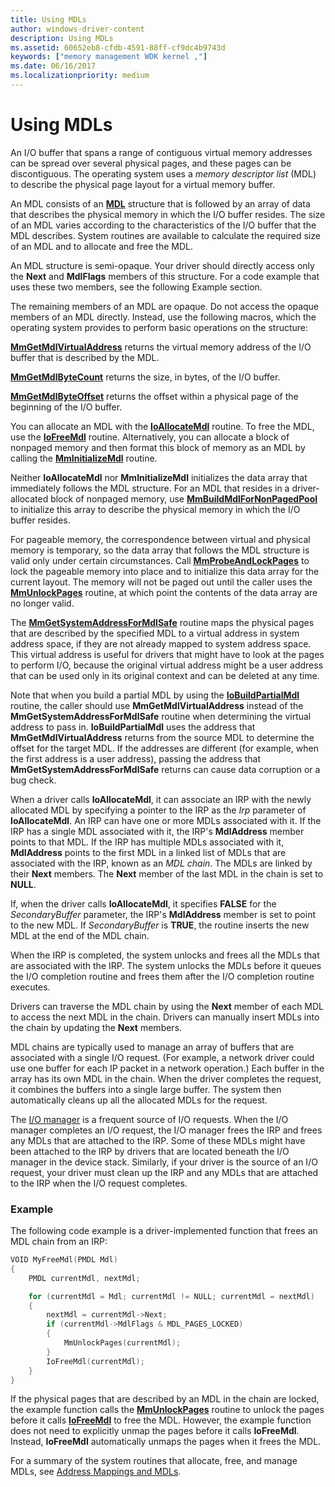 ```yaml
---
title: Using MDLs
author: windows-driver-content
description: Using MDLs
ms.assetid: 60652eb8-cfdb-4591-88ff-cf9dc4b9743d
keywords: ["memory management WDK kernel ,"]
ms.date: 06/16/2017
ms.localizationpriority: medium
---
```


# Using MDLs


An I/O buffer that spans a range of contiguous virtual memory addresses can be spread over several physical pages, and these pages can be discontiguous. The operating system uses a *memory descriptor list* (MDL) to describe the physical page layout for a virtual memory buffer.

An MDL consists of an [**MDL**](https://msdn.microsoft.com/library/windows/hardware/ff554414) structure that is followed by an array of data that describes the physical memory in which the I/O buffer resides. The size of an MDL varies according to the characteristics of the I/O buffer that the MDL describes. System routines are available to calculate the required size of an MDL and to allocate and free the MDL.

An MDL structure is semi-opaque. Your driver should directly access only the **Next** and **MdlFlags** members of this structure. For a code example that uses these two members, see the following Example section.

The remaining members of an MDL are opaque. Do not access the opaque members of an MDL directly. Instead, use the following macros, which the operating system provides to perform basic operations on the structure:

[**MmGetMdlVirtualAddress**](https://msdn.microsoft.com/library/windows/hardware/ff554539) returns the virtual memory address of the I/O buffer that is described by the MDL.

[**MmGetMdlByteCount**](https://msdn.microsoft.com/library/windows/hardware/ff554530) returns the size, in bytes, of the I/O buffer.

[**MmGetMdlByteOffset**](https://msdn.microsoft.com/library/windows/hardware/ff554533) returns the offset within a physical page of the beginning of the I/O buffer.

You can allocate an MDL with the [**IoAllocateMdl**](https://msdn.microsoft.com/library/windows/hardware/ff548263) routine. To free the MDL, use the [**IoFreeMdl**](https://msdn.microsoft.com/library/windows/hardware/ff549126) routine. Alternatively, you can allocate a block of nonpaged memory and then format this block of memory as an MDL by calling the [**MmInitializeMdl**](https://msdn.microsoft.com/library/windows/hardware/ff554568) routine.

Neither **IoAllocateMdl** nor **MmInitializeMdl** initializes the data array that immediately follows the MDL structure. For an MDL that resides in a driver-allocated block of nonpaged memory, use [**MmBuildMdlForNonPagedPool**](https://msdn.microsoft.com/library/windows/hardware/ff554498) to initialize this array to describe the physical memory in which the I/O buffer resides.

For pageable memory, the correspondence between virtual and physical memory is temporary, so the data array that follows the MDL structure is valid only under certain circumstances. Call [**MmProbeAndLockPages**](https://msdn.microsoft.com/library/windows/hardware/ff554664) to lock the pageable memory into place and to initialize this data array for the current layout. The memory will not be paged out until the caller uses the [**MmUnlockPages**](https://msdn.microsoft.com/library/windows/hardware/ff556381) routine, at which point the contents of the data array are no longer valid.

The [**MmGetSystemAddressForMdlSafe**](https://msdn.microsoft.com/library/windows/hardware/ff554559) routine maps the physical pages that are described by the specified MDL to a virtual address in system address space, if they are not already mapped to system address space. This virtual address is useful for drivers that might have to look at the pages to perform I/O, because the original virtual address might be a user address that can be used only in its original context and can be deleted at any time.

Note that when you build a partial MDL by using the [**IoBuildPartialMdl**](https://msdn.microsoft.com/library/windows/hardware/ff548324) routine, the caller should use **MmGetMdlVirtualAddress** instead of the **MmGetSystemAddressForMdlSafe** routine when determining the virtual address to pass in. **IoBuildPartialMdl** uses the address that **MmGetMdlVirtualAddress** returns from the source MDL to determine the offset for the target MDL. If the addresses are different (for example, when the first address is a user address), passing the address that **MmGetSystemAddressForMdlSafe** returns can cause data corruption or a bug check.

When a driver calls **IoAllocateMdl**, it can associate an IRP with the newly allocated MDL by specifying a pointer to the IRP as the *Irp* parameter of **IoAllocateMdl**. An IRP can have one or more MDLs associated with it. If the IRP has a single MDL associated with it, the IRP's **MdlAddress** member points to that MDL. If the IRP has multiple MDLs associated with it, **MdlAddress** points to the first MDL in a linked list of MDLs that are associated with the IRP, known as an *MDL chain*. The MDLs are linked by their **Next** members. The **Next** member of the last MDL in the chain is set to **NULL**.

If, when the driver calls **IoAllocateMdl**, it specifies **FALSE** for the *SecondaryBuffer* parameter, the IRP's **MdlAddress** member is set to point to the new MDL. If *SecondaryBuffer* is **TRUE**, the routine inserts the new MDL at the end of the MDL chain.

When the IRP is completed, the system unlocks and frees all the MDLs that are associated with the IRP. The system unlocks the MDLs before it queues the I/O completion routine and frees them after the I/O completion routine executes.

Drivers can traverse the MDL chain by using the **Next** member of each MDL to access the next MDL in the chain. Drivers can manually insert MDLs into the chain by updating the **Next** members.

MDL chains are typically used to manage an array of buffers that are associated with a single I/O request. (For example, a network driver could use one buffer for each IP packet in a network operation.) Each buffer in the array has its own MDL in the chain. When the driver completes the request, it combines the buffers into a single large buffer. The system then automatically cleans up all the allocated MDLs for the request.

The [I/O manager](windows-kernel-mode-i-o-manager.md) is a frequent source of I/O requests. When the I/O manager completes an I/O request, the I/O manager frees the IRP and frees any MDLs that are attached to the IRP. Some of these MDLs might have been attached to the IRP by drivers that are located beneath the I/O manager in the device stack. Similarly, if your driver is the source of an I/O request, your driver must clean up the IRP and any MDLs that are attached to the IRP when the I/O request completes.

### Example

The following code example is a driver-implemented function that frees an MDL chain from an IRP:

```cpp
VOID MyFreeMdl(PMDL Mdl)
{
    PMDL currentMdl, nextMdl;

    for (currentMdl = Mdl; currentMdl != NULL; currentMdl = nextMdl) 
    {
        nextMdl = currentMdl->Next;
        if (currentMdl->MdlFlags & MDL_PAGES_LOCKED) 
        {
            MmUnlockPages(currentMdl);
        }
        IoFreeMdl(currentMdl);
    }
} 
```

If the physical pages that are described by an MDL in the chain are locked, the example function calls the [**MmUnlockPages**](https://msdn.microsoft.com/library/windows/hardware/ff556381) routine to unlock the pages before it calls [**IoFreeMdl**](https://msdn.microsoft.com/library/windows/hardware/ff549126) to free the MDL. However, the example function does not need to explicitly unmap the pages before it calls **IoFreeMdl**. Instead, **IoFreeMdl** automatically unmaps the pages when it frees the MDL.

For a summary of the system routines that allocate, free, and manage MDLs, see [Address Mappings and MDLs](https://msdn.microsoft.com/library/windows/hardware/ff540568).

 

 




